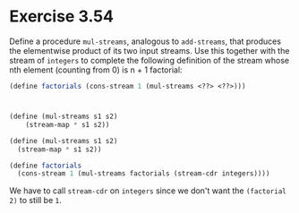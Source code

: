# Exercise 3.54

Define a procedure `mul-streams`, analogous to `add-streams`, that produces the
elementwise product of its two input streams. Use this together with the stream
of `integers` to complete the following definition of the stream whose nth
element (counting from 0) is n + 1 factorial:

```scheme
(define factorials (cons-stream 1 (mul-streams <??> <??>)))
```

#

```scheme
(define (mul-streams s1 s2)
    (stream-map * s1 s2))
```

```scheme
(define (mul-streams s1 s2)
  (stream-map * s1 s2))

(define factorials
  (cons-stream 1 (mul-streams factorials (stream-cdr integers))))
```

We have to call `stream-cdr` on `integers` since we don't want the
`(factorial 2)` to still be `1`.
